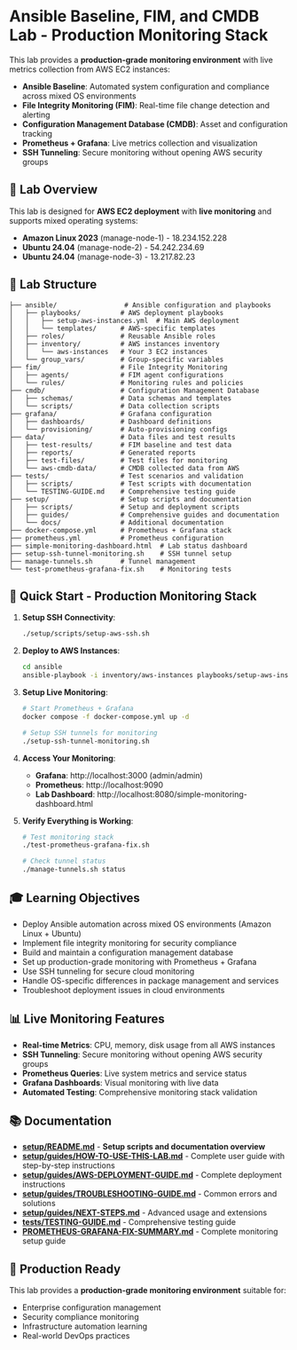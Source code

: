 # Ansible Baseline, FIM, and CMDB Lab - Production Monitoring Stack

This lab provides a **production-grade monitoring environment** with live metrics collection from AWS EC2 instances:
- **Ansible Baseline**: Automated system configuration and compliance across mixed OS environments
- **File Integrity Monitoring (FIM)**: Real-time file change detection and alerting
- **Configuration Management Database (CMDB)**: Asset and configuration tracking
- **Prometheus + Grafana**: Live metrics collection and visualization
- **SSH Tunneling**: Secure monitoring without opening AWS security groups

## 🎯 Lab Overview

This lab is designed for **AWS EC2 deployment** with **live monitoring** and supports mixed operating systems:
- **Amazon Linux 2023** (manage-node-1) - 18.234.152.228
- **Ubuntu 24.04** (manage-node-2) - 54.242.234.69
- **Ubuntu 24.04** (manage-node-3) - 13.217.82.23

## 📁 Lab Structure

```
├── ansible/                 # Ansible configuration and playbooks
│   ├── playbooks/          # AWS deployment playbooks
│   │   ├── setup-aws-instances.yml  # Main AWS deployment
│   │   └── templates/      # AWS-specific templates
│   ├── roles/              # Reusable Ansible roles
│   ├── inventory/          # AWS instances inventory
│   │   └── aws-instances   # Your 3 EC2 instances
│   └── group_vars/         # Group-specific variables
├── fim/                    # File Integrity Monitoring
│   ├── agents/             # FIM agent configurations
│   └── rules/              # Monitoring rules and policies
├── cmdb/                   # Configuration Management Database
│   ├── schemas/            # Data schemas and templates
│   └── scripts/            # Data collection scripts
├── grafana/                # Grafana configuration
│   ├── dashboards/         # Dashboard definitions
│   └── provisioning/       # Auto-provisioning configs
├── data/                   # Data files and test results
│   ├── test-results/       # FIM baseline and test data
│   ├── reports/            # Generated reports
│   ├── test-files/         # Test files for monitoring
│   └── aws-cmdb-data/      # CMDB collected data from AWS
├── tests/                  # Test scenarios and validation
│   ├── scripts/            # Test scripts with documentation
│   └── TESTING-GUIDE.md    # Comprehensive testing guide
├── setup/                  # Setup scripts and documentation
│   ├── scripts/            # Setup and deployment scripts
│   ├── guides/             # Comprehensive guides and documentation
│   └── docs/               # Additional documentation
├── docker-compose.yml      # Prometheus + Grafana stack
├── prometheus.yml          # Prometheus configuration
├── simple-monitoring-dashboard.html  # Lab status dashboard
├── setup-ssh-tunnel-monitoring.sh    # SSH tunnel setup
├── manage-tunnels.sh       # Tunnel management
└── test-prometheus-grafana-fix.sh    # Monitoring tests
```

## 🚀 Quick Start - Production Monitoring Stack

1. **Setup SSH Connectivity**:
   ```bash
   ./setup/scripts/setup-aws-ssh.sh
   ```

2. **Deploy to AWS Instances**:
   ```bash
   cd ansible
   ansible-playbook -i inventory/aws-instances playbooks/setup-aws-instances.yml
   ```

3. **Setup Live Monitoring**:
   ```bash
   # Start Prometheus + Grafana
   docker compose -f docker-compose.yml up -d
   
   # Setup SSH tunnels for monitoring
   ./setup-ssh-tunnel-monitoring.sh
   ```

4. **Access Your Monitoring**:
   - **Grafana**: http://localhost:3000 (admin/admin)
   - **Prometheus**: http://localhost:9090
   - **Lab Dashboard**: http://localhost:8080/simple-monitoring-dashboard.html

5. **Verify Everything is Working**:
   ```bash
   # Test monitoring stack
   ./test-prometheus-grafana-fix.sh
   
   # Check tunnel status
   ./manage-tunnels.sh status
   ```

## 🎓 Learning Objectives

- Deploy Ansible automation across mixed OS environments (Amazon Linux + Ubuntu)
- Implement file integrity monitoring for security compliance
- Build and maintain a configuration management database
- Set up production-grade monitoring with Prometheus + Grafana
- Use SSH tunneling for secure cloud monitoring
- Handle OS-specific differences in package management and services
- Troubleshoot deployment issues in cloud environments

## 📊 Live Monitoring Features

- **Real-time Metrics**: CPU, memory, disk usage from all AWS instances
- **SSH Tunneling**: Secure monitoring without opening AWS security groups
- **Prometheus Queries**: Live system metrics and service status
- **Grafana Dashboards**: Visual monitoring with live data
- **Automated Testing**: Comprehensive monitoring stack validation

## 📚 Documentation

- **[setup/README.md](setup/README.md)** - **Setup scripts and documentation overview**
- **[setup/guides/HOW-TO-USE-THIS-LAB.md](setup/guides/HOW-TO-USE-THIS-LAB.md)** - Complete user guide with step-by-step instructions
- **[setup/guides/AWS-DEPLOYMENT-GUIDE.md](setup/guides/AWS-DEPLOYMENT-GUIDE.md)** - Complete deployment instructions
- **[setup/guides/TROUBLESHOOTING-GUIDE.md](setup/guides/TROUBLESHOOTING-GUIDE.md)** - Common errors and solutions
- **[setup/guides/NEXT-STEPS.md](setup/guides/NEXT-STEPS.md)** - Advanced usage and extensions
- **[tests/TESTING-GUIDE.md](tests/TESTING-GUIDE.md)** - Comprehensive testing guide
- **[PROMETHEUS-GRAFANA-FIX-SUMMARY.md](PROMETHEUS-GRAFANA-FIX-SUMMARY.md)** - Complete monitoring setup guide

## 🎯 Production Ready

This lab provides a **production-grade monitoring environment** suitable for:
- Enterprise configuration management
- Security compliance monitoring
- Infrastructure automation learning
- Real-world DevOps practices
